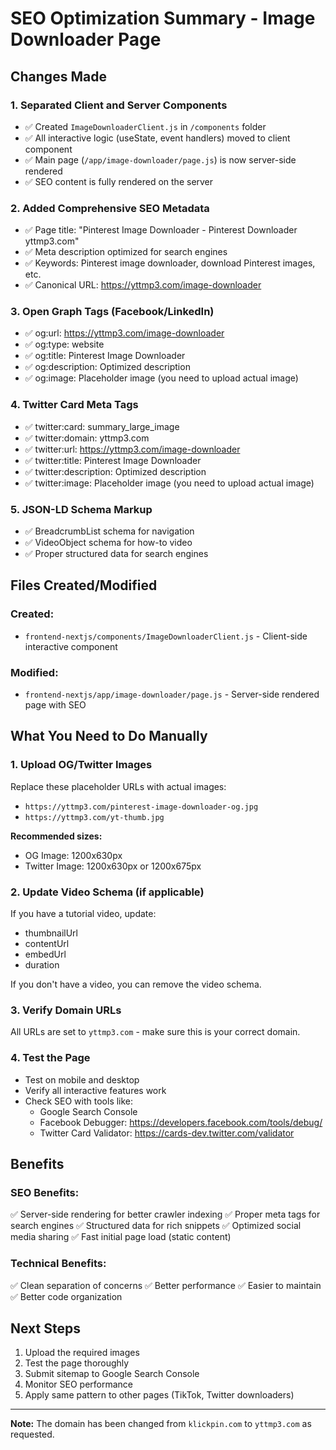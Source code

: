 # SEO Optimization Summary - Image Downloader Page

## Changes Made

### 1. **Separated Client and Server Components**
   - ✅ Created `ImageDownloaderClient.js` in `/components` folder
   - ✅ All interactive logic (useState, event handlers) moved to client component
   - ✅ Main page (`/app/image-downloader/page.js`) is now server-side rendered
   - ✅ SEO content is fully rendered on the server

### 2. **Added Comprehensive SEO Metadata**
   - ✅ Page title: "Pinterest Image Downloader - Pinterest Downloader yttmp3.com"
   - ✅ Meta description optimized for search engines
   - ✅ Keywords: Pinterest image downloader, download Pinterest images, etc.
   - ✅ Canonical URL: https://yttmp3.com/image-downloader

### 3. **Open Graph Tags (Facebook/LinkedIn)**
   - ✅ og:url: https://yttmp3.com/image-downloader
   - ✅ og:type: website
   - ✅ og:title: Pinterest Image Downloader
   - ✅ og:description: Optimized description
   - ✅ og:image: Placeholder image (you need to upload actual image)

### 4. **Twitter Card Meta Tags**
   - ✅ twitter:card: summary_large_image
   - ✅ twitter:domain: yttmp3.com
   - ✅ twitter:url: https://yttmp3.com/image-downloader
   - ✅ twitter:title: Pinterest Image Downloader
   - ✅ twitter:description: Optimized description
   - ✅ twitter:image: Placeholder image (you need to upload actual image)

### 5. **JSON-LD Schema Markup**
   - ✅ BreadcrumbList schema for navigation
   - ✅ VideoObject schema for how-to video
   - ✅ Proper structured data for search engines

## Files Created/Modified

### Created:
- `frontend-nextjs/components/ImageDownloaderClient.js` - Client-side interactive component

### Modified:
- `frontend-nextjs/app/image-downloader/page.js` - Server-side rendered page with SEO

## What You Need to Do Manually

### 1. **Upload OG/Twitter Images**
   Replace these placeholder URLs with actual images:
   - `https://yttmp3.com/pinterest-image-downloader-og.jpg`
   - `https://yttmp3.com/yt-thumb.jpg`
   
   **Recommended sizes:**
   - OG Image: 1200x630px
   - Twitter Image: 1200x630px or 1200x675px

### 2. **Update Video Schema (if applicable)**
   If you have a tutorial video, update:
   - thumbnailUrl
   - contentUrl
   - embedUrl
   - duration
   
   If you don't have a video, you can remove the video schema.

### 3. **Verify Domain URLs**
   All URLs are set to `yttmp3.com` - make sure this is your correct domain.

### 4. **Test the Page**
   - Test on mobile and desktop
   - Verify all interactive features work
   - Check SEO with tools like:
     - Google Search Console
     - Facebook Debugger: https://developers.facebook.com/tools/debug/
     - Twitter Card Validator: https://cards-dev.twitter.com/validator

## Benefits

### SEO Benefits:
✅ Server-side rendering for better crawler indexing
✅ Proper meta tags for search engines
✅ Structured data for rich snippets
✅ Optimized social media sharing
✅ Fast initial page load (static content)

### Technical Benefits:
✅ Clean separation of concerns
✅ Better performance
✅ Easier to maintain
✅ Better code organization

## Next Steps

1. Upload the required images
2. Test the page thoroughly
3. Submit sitemap to Google Search Console
4. Monitor SEO performance
5. Apply same pattern to other pages (TikTok, Twitter downloaders)

---

**Note:** The domain has been changed from `klickpin.com` to `yttmp3.com` as requested.
